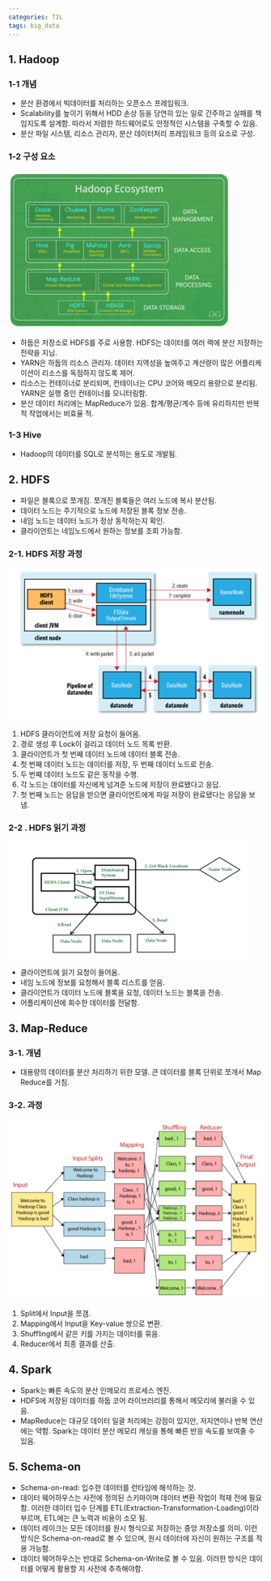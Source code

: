 ```yaml
---
categories: TIL
tags: big_data
---
```


## 1. Hadoop

### 1-1 개념

- 분산 환경에서 빅데이터를 처리하는 오픈소스 프레임워크.
- Scalability를 높이기 위해서 HDD 손상 등을 당연히 있는 일로 간주하고 실패를 책임지도록 설계함. 따라서 저렴한 하드웨어로도 안정적인 시스템을 구축할 수 있음.
- 분산 파일 시스템, 리소스 관리자, 분산 데이터처리 프레임워크 등의 요소로 구성.

### 1-2 구성 요소

![image-20220124002751249](https://raw.githubusercontent.com/chun1000/2022-image-repo/image/image-20220124002751249.png)

- 하둡은 저장소로 HDFS를 주로 사용함. HDFS는 데이터를 여러 랙에 분산 저장하는 전략을 지님.
- YARN은 하둡의 리소스 관리자. 데이터 지역성을 높여주고 계산량이 많은 어플리케이션이 리소스를 독점하지 않도록 제어.
- 리소스는 컨테이너로 분리되며, 컨테이너는 CPU 코어와 메모리 용량으로 분리됨. YARN은 실행 중인 컨테이너를 모니터링함.
- 분산 데이터 처리에는 MapReduce가 있음. 합계/평균/계수 등에 유리하지만 반복적 작업에서는 비효율 적.

### 1-3 Hive

- Hadoop의 데이터를 SQL로 분석하는 용도로 개발됨.

## 2. HDFS

- 파일은 블록으로 쪼개짐. 쪼개진 블록들은 여러 노드에 복사 분산됨.
- 데이터 노드는 주기적으로 노드에 저장된 블록 정보 전송.
- 네임 노드는 데이터 노드가 정상 동작하는지 확인.
- 클라이언트는 네임노드에서 원하는 정보를 조회 가능함.

### 2-1. HDFS 저장 과정

![image-20220124002929025](https://raw.githubusercontent.com/chun1000/2022-image-repo/image/image-20220124002929025.png)

1) HDFS 클라이언트에 저장 요청이 들어옴.
2) 경로 생성 후 Lock이 걸리고 데이터 노드 목록 반환.
3) 클라이언트가 첫 번째 데이터 노드에 데이터 블록 전송.
4) 첫 번째 데이터 노드는 데이터를 저장, 두 번째 데이터 노드로 전송.
5) 두 번째 데이터 노드도 같은 동작을 수행.
6) 각 노드는 데이터를 자신에게 넘겨준 노드에 저장이 완료됐다고 응답.
7) 첫 번째 노드는 응답을 받으면 클라이언트에게 파일 저장이 완료됐다는 응답을 보냄.

### 2-2 . HDFS 읽기 과정

![image-20220124002859367](https://raw.githubusercontent.com/chun1000/2022-image-repo/image/image-20220124002859367.png)

- 클라이언트에 읽기 요청이 들어옴.
- 네임 노드에 정보를 요청해서 블록 리스트를 얻음.
- 클라이언트가 데이터 노드에 블록을 요청, 데이터 노드는 블록을 전송.
- 어플리케이션에 회수한 데이터를 전달함.

## 3. Map-Reduce

### 3-1. 개념

- 대용량의 데이터를 분산 처리하기 위한 모델. 큰 데이터를 블록 단위로 쪼개서 Map Reduce를 거침.

### 3-2. 과정

![image-20220124003037688](https://raw.githubusercontent.com/chun1000/2022-image-repo/image/image-20220124003037688.png)

1. Split에서 Input을 쪼갬.
2. Mapping에서 Input을 Key-value 쌍으로 변환.
3. Shuffling에서 같은 키를 가지는 데이터를 묶음.
4. Reducer에서 최종 결과를 산출.

## 4. Spark

- Spark는 빠른 속도의 분산 인메모리 프로세스 엔진.
- HDFS에 저장된 데이터를 하둡 코어 라이브러리를 통해서 메모리에 불러올 수 있음.
- MapReduce는 대규모 데이터 일괄 처리에는 강점이 있지만, 저지연이나 반복 연산에는 약함. Spark는 데이터 분산 메모리 캐싱을 통해 빠른 반응 속도를 보여줄 수 있음.

## 5. Schema-on

- Schema-on-read: 입수한 데이터를 런타임에 해석하는 것.
- 데이터 웨어하우스는 사전에 정의된 스키마이며 데이터 변환 작업이 적재 전에 필요함. 이러한 데이터 입수 단계를 ETL(Extraction-Transformation-Loading)이라 부르며, ETL에는 큰 노력과 비용이 소모 됨.
- 데이터 레이크는 모든 데이터를 원시 형식으로 저장하는 중앙 저장소를 의미. 이런 방식은 Schema-on-read로 볼 수 있으며, 원시 데이터에 자신이 원하는 구조를 적용 가능함.
- 데이터 웨어하우스는 반대로 Schema-on-Write로 볼 수 있음. 이러한 방식은 데이터를 어떻게 활용할 지 사전에 추측해야함. 